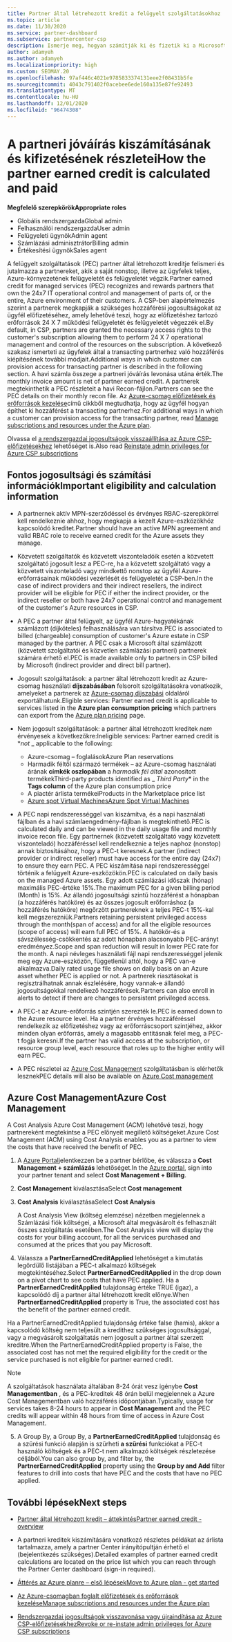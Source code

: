 ```yaml
---
title: Partner által létrehozott kredit a felügyelt szolgáltatásokhoz
ms.topic: article
ms.date: 11/30/2020
ms.service: partner-dashboard
ms.subservice: partnercenter-csp
description: Ismerje meg, hogyan számítják ki és fizetik ki a Microsoft partner által létrehozott kreditet (PEC) a felügyelt szolgáltatásokhoz, és hogy miként biztosítható a jogosultsága.
author: adamyeh
ms.author: adamyeh
ms.localizationpriority: high
ms.custom: SEOMAY.20
ms.openlocfilehash: 97af446c4021e9785833374131eee2f08431b5fe
ms.sourcegitcommit: 4043c791402f0acebee6ede160a135e87fe92493
ms.translationtype: MT
ms.contentlocale: hu-HU
ms.lasthandoff: 12/01/2020
ms.locfileid: "96474308"
---
```

# <a name="how-the-partner-earned-credit-is-calculated-and-paid"></a><span data-ttu-id="4fc4a-103">A partneri jóváírás kiszámításának és kifizetésének részletei</span><span class="sxs-lookup"><span data-stu-id="4fc4a-103">How the partner earned credit is calculated and paid</span></span>

<span data-ttu-id="4fc4a-104">**Megfelelő szerepkörök**</span><span class="sxs-lookup"><span data-stu-id="4fc4a-104">**Appropriate roles**</span></span>

- <span data-ttu-id="4fc4a-105">Globális rendszergazda</span><span class="sxs-lookup"><span data-stu-id="4fc4a-105">Global admin</span></span>
- <span data-ttu-id="4fc4a-106">Felhasználói rendszergazda</span><span class="sxs-lookup"><span data-stu-id="4fc4a-106">User admin</span></span>
- <span data-ttu-id="4fc4a-107">Felügyeleti ügynök</span><span class="sxs-lookup"><span data-stu-id="4fc4a-107">Admin agent</span></span>
- <span data-ttu-id="4fc4a-108">Számlázási adminisztrátor</span><span class="sxs-lookup"><span data-stu-id="4fc4a-108">Billing admin</span></span>
- <span data-ttu-id="4fc4a-109">Értékesítési ügynök</span><span class="sxs-lookup"><span data-stu-id="4fc4a-109">Sales agent</span></span>

<span data-ttu-id="4fc4a-110">A felügyelt szolgáltatások (PEC) partner által létrehozott kreditje felismeri és jutalmazza a partnereket, akik a saját nonstop, illetve az ügyfelek teljes, Azure-környezetének felügyeletét és felügyeletét végzik.</span><span class="sxs-lookup"><span data-stu-id="4fc4a-110">Partner earned credit for managed services (PEC) recognizes and rewards partners that own the 24x7 IT operational control and management of parts of, or the entire, Azure environment of their customers.</span></span> <span data-ttu-id="4fc4a-111">A CSP-ben alapértelmezés szerint a partnerek megkapják a szükséges hozzáférési jogosultságokat az ügyfél előfizetéséhez, amely lehetővé teszi, hogy az előfizetéshez tartozó erőforrások 24 X 7 működési felügyeletét és felügyeletét végezzék el.</span><span class="sxs-lookup"><span data-stu-id="4fc4a-111">By default, in CSP, partners are granted the necessary access rights to the customer's subscription allowing them to perform 24 X 7 operational management and control of the resources on the subscription.</span></span> <span data-ttu-id="4fc4a-112">A következő szakasz ismerteti az ügyfelek által a transacting partnerhez való hozzáférés kiépítésének további módjait.</span><span class="sxs-lookup"><span data-stu-id="4fc4a-112">Additional ways in which customer can provision access for transacting partner is described in the following section.</span></span> <span data-ttu-id="4fc4a-113">A havi számla összege a partneri jóváírás levonása utána érték.</span><span class="sxs-lookup"><span data-stu-id="4fc4a-113">The monthly invoice amount is net of partner earned credit.</span></span> <span data-ttu-id="4fc4a-114">A partnerek megtekinthetik a PEC részleteit a havi Recon-fájlon.</span><span class="sxs-lookup"><span data-stu-id="4fc4a-114">Partners can see the PEC details on their monthly recon file.</span></span> <span data-ttu-id="4fc4a-115">Az [Azure-csomag előfizetések és erőforrások kezelése](azure-plan-manage.md)című cikkből megtudhatja, hogy az ügyfél hogyan építhet ki hozzáférést a transacting partnerhez.</span><span class="sxs-lookup"><span data-stu-id="4fc4a-115">For additional ways in which a customer can provision access for the transacting partner, read [Manage subscriptions and resources under the Azure plan](azure-plan-manage.md).</span></span>

<span data-ttu-id="4fc4a-116">Olvassa el [a rendszergazdai jogosultságok visszaállítása az Azure CSP-előfizetésekhez](revoke-reinstate-csp.md) lehetőséget is.</span><span class="sxs-lookup"><span data-stu-id="4fc4a-116">Also read [Reinstate admin privileges for Azure CSP subscriptions](revoke-reinstate-csp.md)</span></span>

## <a name="important-eligibility-and-calculation-information"></a><span data-ttu-id="4fc4a-117">Fontos jogosultsági és számítási információk</span><span class="sxs-lookup"><span data-stu-id="4fc4a-117">Important eligibility and calculation information</span></span>

- <span data-ttu-id="4fc4a-118">A partnernek aktív MPN-szerződéssel és érvényes RBAC-szerepkörrel kell rendelkeznie ahhoz, hogy megkapja a kezelt Azure-eszközökhöz kapcsolódó kreditet.</span><span class="sxs-lookup"><span data-stu-id="4fc4a-118">Partner should have an active MPN agreement and valid RBAC role to receive earned credit for the Azure assets they manage.</span></span> 

- <span data-ttu-id="4fc4a-119">Közvetett szolgáltatók és közvetett viszonteladóik esetén a közvetett szolgáltató jogosult lesz a PEC-re, ha a közvetett szolgáltató vagy a közvetett viszonteladó vagy mindkettő nonstop az ügyfél Azure-erőforrásainak működési vezérlését és felügyeletét a CSP-ben.</span><span class="sxs-lookup"><span data-stu-id="4fc4a-119">In the case of indirect providers and their indirect resellers, the indirect provider will be eligible for PEC if either the indirect provider, or the indirect reseller or both have 24x7 operational control and management of the customer's Azure resources in CSP.</span></span>

- <span data-ttu-id="4fc4a-120">A PEC a partner által felügyelt, az ügyfél Azure-hagyatékának számlázott (díjköteles) felhasználására van társítva.</span><span class="sxs-lookup"><span data-stu-id="4fc4a-120">PEC is associated to billed (chargeable) consumption of customer's Azure estate in CSP managed by the partner.</span></span> <span data-ttu-id="4fc4a-121">A PEC csak a Microsoft által számlázott (közvetett szolgáltatói és közvetlen számlázási partneri) partnerek számára érhető el.</span><span class="sxs-lookup"><span data-stu-id="4fc4a-121">PEC is made available only to partners in CSP billed by Microsoft (indirect provider and direct bill partner).</span></span> 

- <span data-ttu-id="4fc4a-122">Jogosult szolgáltatások: a partner által létrehozott kredit az Azure-csomag használati **díjszabásában** felsorolt szolgáltatásokra vonatkozik, amelyeket a partnerek az [Azure-csomag díjszabási](https://partner.microsoft.com/commerce/sales) oldaláról exportálhatunk.</span><span class="sxs-lookup"><span data-stu-id="4fc4a-122">Eligible services: Partner earned credit is applicable to services listed in the **Azure plan consumption pricing** which partners can export from the [Azure plan pricing](https://partner.microsoft.com/commerce/sales) page.</span></span> 

- <span data-ttu-id="4fc4a-123">Nem jogosult szolgáltatások: a partner által létrehozott kreditek *_nem_* érvényesek a következőkre:</span><span class="sxs-lookup"><span data-stu-id="4fc4a-123">Ineligible services: Partner earned credit is \**_not_* _ applicable to the following:</span></span>
    - <span data-ttu-id="4fc4a-124">Azure-csomag – foglalások</span><span class="sxs-lookup"><span data-stu-id="4fc4a-124">Azure Plan reservations</span></span>
    - <span data-ttu-id="4fc4a-125">Harmadik féltől származó termékek – az Azure-csomag használati árának **címkék oszlopában** a *harmadik fél által* azonosított termékek</span><span class="sxs-lookup"><span data-stu-id="4fc4a-125">Third-party products identified as _ *Third Party*\* in the **Tags column** of the Azure plan consumption price</span></span>    
    - <span data-ttu-id="4fc4a-126">A piactér árlista termékei</span><span class="sxs-lookup"><span data-stu-id="4fc4a-126">Products in the Marketplace price list</span></span>
   - [<span data-ttu-id="4fc4a-127">Azure spot Virtual Machines</span><span class="sxs-lookup"><span data-stu-id="4fc4a-127">Azure Spot Virtual Machines</span></span>](https://partner.microsoft.com/resources/collection/azure-spot-in-csp#/)

- <span data-ttu-id="4fc4a-128">A PEC napi rendszerességgel van kiszámítva, és a napi használati fájlban és a havi számlaengedmény-fájlban is megtekinthető.</span><span class="sxs-lookup"><span data-stu-id="4fc4a-128">PEC is calculated daily and can be viewed in the daily usage file and monthly invoice recon file.</span></span> <span data-ttu-id="4fc4a-129">Egy partnernek (közvetett szolgáltató vagy közvetett viszonteladó) hozzáféréssel kell rendelkeznie a teljes naphoz (nonstop) annak biztosításához, hogy a PEC-t keresnek.</span><span class="sxs-lookup"><span data-stu-id="4fc4a-129">A partner (indirect provider or indirect reseller) must have access for the entire day (24x7) to ensure they earn PEC.</span></span> <span data-ttu-id="4fc4a-130">A PEC kiszámítása napi rendszerességgel történik a felügyelt Azure-eszközökön.</span><span class="sxs-lookup"><span data-stu-id="4fc4a-130">PEC is calculated on daily basis on the managed Azure assets.</span></span> <span data-ttu-id="4fc4a-131">Egy adott számlázási időszak (hónap) maximális PEC-értéke 15%.</span><span class="sxs-lookup"><span data-stu-id="4fc4a-131">The maximum PEC for a given billing period (Month) is 15%.</span></span> <span data-ttu-id="4fc4a-132">Az állandó jogosultsági szintű hozzáférést a hónapban (a hozzáférés hatóköre) és az összes jogosult erőforráshoz (a hozzáférés hatóköre) megőrzött partnereknek a teljes PEC-t 15%-kal kell megszerezniük.</span><span class="sxs-lookup"><span data-stu-id="4fc4a-132">Partners retaining persistent privileged access through the month(span of access) and for all the eligible resources (scope of access) will earn full PEC of 15%.</span></span> <span data-ttu-id="4fc4a-133">A hatókör-és a sávszélesség-csökkentés az adott hónapban alacsonyabb PEC-arányt eredményez.</span><span class="sxs-lookup"><span data-stu-id="4fc4a-133">Scope and span reduction will result in lower PEC rate for the month.</span></span> <span data-ttu-id="4fc4a-134">A napi névleges használati fájl napi rendszerességgel jelenik meg egy Azure-eszközön, függetlenül attól, hogy a PEC van-e alkalmazva.</span><span class="sxs-lookup"><span data-stu-id="4fc4a-134">Daily rated usage file shows on daily basis on an Azure asset whether PEC is applied or not.</span></span> <span data-ttu-id="4fc4a-135">A partnerek riasztásokat is regisztrálhatnak annak észlelésére, hogy vannak-e állandó jogosultságokkal rendelkező hozzáférések.</span><span class="sxs-lookup"><span data-stu-id="4fc4a-135">Partners can also enroll in alerts to detect if there are changes to persistent privileged access.</span></span>

- <span data-ttu-id="4fc4a-136">A PEC-t az Azure-erőforrás szintjén szerezték le.</span><span class="sxs-lookup"><span data-stu-id="4fc4a-136">PEC is earned down to the Azure resource level.</span></span> <span data-ttu-id="4fc4a-137">Ha a partner érvényes hozzáféréssel rendelkezik az előfizetéshez vagy az erőforráscsoport szintjéhez, akkor minden olyan erőforrás, amely a magasabb entitásnak felel meg, a PEC-t fogja keresni.</span><span class="sxs-lookup"><span data-stu-id="4fc4a-137">If the partner has valid access at the subscription, or resource group level, each resource that roles up to the higher entity will earn PEC.</span></span>  

- <span data-ttu-id="4fc4a-138">A PEC részletei az [Azure Cost Management](/azure/cost-management-billing/costs/get-started-partners) szolgáltatásban is elérhetők lesznek</span><span class="sxs-lookup"><span data-stu-id="4fc4a-138">PEC details will also be available on [Azure Cost management](/azure/cost-management-billing/costs/get-started-partners)</span></span>

## <a name="azure-cost-management"></a><span data-ttu-id="4fc4a-139">Azure Cost Management</span><span class="sxs-lookup"><span data-stu-id="4fc4a-139">Azure Cost Management</span></span>

<span data-ttu-id="4fc4a-140">A Cost Analysis Azure Cost Management (ACM) lehetővé teszi, hogy partnereként megtekintse a PEC előnyeit megillető költségeket.</span><span class="sxs-lookup"><span data-stu-id="4fc4a-140">Azure Cost Management (ACM) using Cost Analysis enables you as a partner to view the costs that have received the benefit of PEC.</span></span>  

1. <span data-ttu-id="4fc4a-141">A [Azure Portal](https://portal.azure.com)jelentkezzen be a partner bérlőbe, és válassza a **Cost Management + számlázás** lehetőséget.</span><span class="sxs-lookup"><span data-stu-id="4fc4a-141">In the [Azure portal](https://portal.azure.com), sign into your partner tenant and select **Cost Management + Billing**.</span></span>

2. <span data-ttu-id="4fc4a-142">**Cost Management** kiválasztása</span><span class="sxs-lookup"><span data-stu-id="4fc4a-142">Select **Cost management**</span></span>

3. <span data-ttu-id="4fc4a-143">**Cost Analysis** kiválasztása</span><span class="sxs-lookup"><span data-stu-id="4fc4a-143">Select **Cost Analysis**</span></span>

   <span data-ttu-id="4fc4a-144">A Cost Analysis View (költség elemzése) nézetben megjelennek a Számlázási fiók költségei, a Microsoft által megvásárolt és felhasznált összes szolgáltatás esetében.</span><span class="sxs-lookup"><span data-stu-id="4fc4a-144">The Cost Analysis view will display the costs for your billing account, for all the services purchased and consumed at the prices that you pay Microsoft.</span></span>

4. <span data-ttu-id="4fc4a-145">Válassza a **PartnerEarnedCreditApplied** lehetőséget a kimutatás legördülő listájában a PEC-t alkalmazó költségek megtekintéséhez.</span><span class="sxs-lookup"><span data-stu-id="4fc4a-145">Select **PartnerEarnedCreditApplied** in the drop down on a pivot chart to see costs that have PEC applied.</span></span> <span data-ttu-id="4fc4a-146">Ha a **PartnerEarnedCreditApplied** tulajdonság értéke TRUE (igaz), a kapcsolódó díj a partner által létrehozott kredit előnye.</span><span class="sxs-lookup"><span data-stu-id="4fc4a-146">When **PartnerEarnedCreditApplied** property is True, the associated cost has the benefit of the partner earned credit.</span></span> 

<span data-ttu-id="4fc4a-147">Ha a PartnerEarnedCreditApplied tulajdonság értéke false (hamis), akkor a kapcsolódó költség nem teljesült a kredithez szükséges jogosultsággal, vagy a megvásárolt szolgáltatás nem jogosult a partner által szerzett kreditre.</span><span class="sxs-lookup"><span data-stu-id="4fc4a-147">When the PartnerEarnedCreditApplied property is False, the associated cost has not met the required eligibility for the credit or the service purchased is not eligible for partner earned credit.</span></span>

>[!NOTE] 
><span data-ttu-id="4fc4a-148">A szolgáltatások használata általában 8-24 órát vesz igénybe **Cost Managementban** , és a PEC-kreditek 48 órán belül megjelennek a Azure Cost Managementban való hozzáférés időpontjában.</span><span class="sxs-lookup"><span data-stu-id="4fc4a-148">Typically, usage for services takes 8-24 hours to appear in **Cost Management** and the PEC credits will appear within 48 hours from time of access in Azure Cost Management.</span></span>

5. <span data-ttu-id="4fc4a-149">A Group By, a Group By, a **PartnerEarnedCreditApplied** tulajdonság és a szűrési funkció alapján is szűrheti **a szűrési** funkciókat a PEC-t használó költségek és a PEC-t nem alkalmazó költségek részletezése céljából.</span><span class="sxs-lookup"><span data-stu-id="4fc4a-149">You can also group by, and filter by, the **PartnerEarnedCreditApplied** property using the **Group by and Add** filter features to drill into costs that have PEC and the costs that have no PEC applied.</span></span>

## <a name="next-steps"></a><span data-ttu-id="4fc4a-150">További lépések</span><span class="sxs-lookup"><span data-stu-id="4fc4a-150">Next steps</span></span>

- [<span data-ttu-id="4fc4a-151">Partner által létrehozott kredit – áttekintés</span><span class="sxs-lookup"><span data-stu-id="4fc4a-151">Partner earned credit - overview</span></span>](partner-earned-credit.md)

- <span data-ttu-id="4fc4a-152">A partneri kreditek kiszámítására vonatkozó részletes példákat az árlista tartalmazza, amely a partner Center irányítópultján érhető el (bejelentkezés szükséges).</span><span class="sxs-lookup"><span data-stu-id="4fc4a-152">Detailed examples of partner earned credit calculations are located on the price list which you can reach through the Partner Center dashboard (sign-in required).</span></span>

- [<span data-ttu-id="4fc4a-153">Áttérés az Azure planre – első lépések</span><span class="sxs-lookup"><span data-stu-id="4fc4a-153">Move to Azure plan - get started</span></span>](azure-plan-get-started.md)

- [<span data-ttu-id="4fc4a-154">Az Azure-csomagban foglalt előfizetések és erőforrások kezelése</span><span class="sxs-lookup"><span data-stu-id="4fc4a-154">Manage subscriptions and resources under the Azure plan</span></span>](azure-plan-manage.md)

- [<span data-ttu-id="4fc4a-155">Rendszergazdai jogosultságok visszavonása vagy újraindítása az Azure CSP-előfizetésekhez</span><span class="sxs-lookup"><span data-stu-id="4fc4a-155">Revoke or re-instate admin privileges for Azure CSP subscriptions</span></span>](revoke-reinstate-csp.md)
